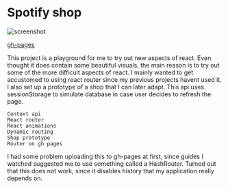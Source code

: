 # Spotify shop

![screenshot](https://github.com/psaarine/spotifyshop/preview_images/screenshot.png)

[gh-pages](https://psaarine.github.io/spotifyshop/)

This project is a playground for me to try out new aspects of react. 
Even thought it does contain some beautiful visuals, the main reason is to try out some of the more difficult aspects of react. I mainly wanted to get accustomed to using react router since my previous projects havent used it. I also set up a prototype of a shop that I can later adapt. This api uses sessionStorage to simulate database in case user decides to refresh the page.

    Context api
    React router
    React animations
    Dynamic routing
    Shop prototype
    Router on gh pages

I had some problem uploading this to gh-pages at first, since guides I watched suggested me to use something called a HashRouter. Turned out that this does not work, since it disables history that my application really depends on.


